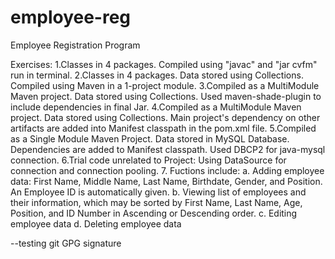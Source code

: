 employee-reg
============

Employee Registration Program

Exercises:
1.Classes in 4 packages. Compiled using "javac" and "jar cvfm" run in terminal.
2.Classes in 4 packages. Data stored using Collections. Compiled using Maven in a 1-project module.
3.Compiled as a MultiModule Maven project. Data stored using Collections. Used maven-shade-plugin to include dependencies in final Jar.
4.Compiled as a MultiModule Maven project. Data stored using Collections. Main project's dependency on other artifacts are added into Manifest classpath in the pom.xml file. 
5.Compiled as a Single Module Maven Project. Data stored in MySQL Database. Dependencies are added to Manifest classpath. Used DBCP2 for java-mysql connection.
6.Trial code unrelated to Project: Using DataSource for connection and connection pooling.
7.
Fuctions include:
    a. Adding employee data: First Name, Middle Name, Last Name, Birthdate, Gender, and Position. An Employee ID is automatically given.
    b. Viewing list of employees and their information, which may be sorted by First Name, Last Name, Age, Position, and ID Number in Ascending or Descending order.
    c. Editing employee data
    d. Deleting employee data


--testing git GPG signature
